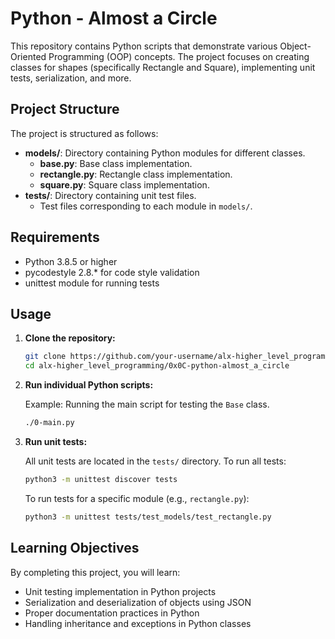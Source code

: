 
# Python - Almost a Circle

This repository contains Python scripts that demonstrate various Object-Oriented Programming (OOP) concepts. The project focuses on creating classes for shapes (specifically Rectangle and Square), implementing unit tests, serialization, and more.

## Project Structure

The project is structured as follows:

- **models/**: Directory containing Python modules for different classes.
  - **base.py**: Base class implementation.
  - **rectangle.py**: Rectangle class implementation.
  - **square.py**: Square class implementation.
- **tests/**: Directory containing unit test files.
  - Test files corresponding to each module in `models/`.

## Requirements

- Python 3.8.5 or higher
- pycodestyle 2.8.* for code style validation
- unittest module for running tests

## Usage

1. **Clone the repository:**

   ```bash
   git clone https://github.com/your-username/alx-higher_level_programming.git
   cd alx-higher_level_programming/0x0C-python-almost_a_circle
   ```

2. **Run individual Python scripts:**

   Example: Running the main script for testing the `Base` class.

   ```bash
   ./0-main.py
   ```

3. **Run unit tests:**

   All unit tests are located in the `tests/` directory. To run all tests:

   ```bash
   python3 -m unittest discover tests
   ```

   To run tests for a specific module (e.g., `rectangle.py`):

   ```bash
   python3 -m unittest tests/test_models/test_rectangle.py
   ```

## Learning Objectives

By completing this project, you will learn:

- Unit testing implementation in Python projects
- Serialization and deserialization of objects using JSON
- Proper documentation practices in Python
- Handling inheritance and exceptions in Python classes
